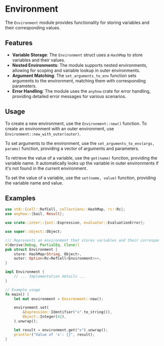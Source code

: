 # Environment

The `Environment` module provides functionality for storing variables and their corresponding values.

## Features

- **Variable Storage**: The `Environment` struct uses a `HashMap` to store variables and their values.
- **Nested Environments**: The module supports nested environments, allowing for scoping and variable lookup in outer environments.
- **Argument Matching**: The `set_arguments_to_env` function sets arguments to the environment, matching them with corresponding parameters.
- **Error Handling**: The module uses the `anyhow` crate for error handling, providing detailed error messages for various scenarios.

## Usage

To create a new environment, use the `Environment::new()` function. To create an environment with an outer environment, use `Environment::new_with_outer(outer)`.

To set arguments to the environment, use the `set_arguments_to_env(args, params)` function, providing a vector of arguments and parameters.

To retrieve the value of a variable, use the `get(name)` function, providing the variable name. It automatically looks up the variable in outer environments if it's not found in the current environment.

To set the value of a variable, use the `set(name, value)` function, providing the variable name and value.

## Examples

```rust
use std::{cell::RefCell, collections::HashMap, rc::Rc};
use anyhow::{bail, Result};

use crate::inter::{ast::Expression, evaluator::EvaluationError};

use super::object::Object;

/// Represents an environment that stores variables and their corresponding values.
#[derive(Debug, PartialEq, Clone)]
pub struct Environment {
    store: HashMap<String, Object>,
    outer: Option<Rc<RefCell<Environment>>>,
}

impl Environment {
    // ... Implementation details ...
}

// Example usage
fn main() {
    let mut environment = Environment::new();

    environment.set(
        &Expression::Identifier("x".to_string()),
        Object::Integer(42),
    ).unwrap();

    let result = environment.get("x").unwrap();
    println!("Value of 'x': {}", result);
}
```
